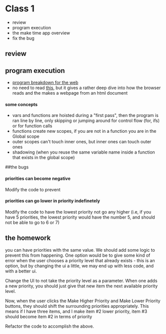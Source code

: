 # Class 1
* review
* program execution
* the make time app overview
* fix the bug

## review

## program execution
* [program breakdown for the web](http://www.pythontutor.com/javascript.html#mode=display)
* no need to read
  [this](https://www.html5rocks.com/en/tutorials/internals/howbrowserswork/),
  but it gives a rather deep dive into how the browser reads and the makes a
  webpage from an html document

#### some concepts
* vars and functions are hoisted during a "first pass", then the program is ran
  line by line, only skipping or jumping around for control flow (for, ifs) or
  for function calls
* functions create new scopes, if you are not in a function you are in the Global scope
* outer scopes can't touch inner ones, but inner ones can touch outer ones
* shadowing (when you reuse the same variable name inside a function that exists
  in the global scope)

##the bugs

#### priorities can become negative

Modify the code to prevent 

#### priorities can go lower in priority indefinetely 

Modify the code to have the lowest priority not go any higher (i.e, if you have
5 priorities, the lowest priority would have the number 5, and should not be
able to go to 6 or 7)


## the homework
you can have priorities with the same value. We should add some logic to prevent
this from happening. One option would be to give some kind of error when the
user chooses a priority level that already exists - this is an option, but by
changing the ui a little, we may end up with less code, and with a better ui.

Change the UI to not take the priority level as a parameter. When one adds a new
priority, you should just give that new item the next available priority level.

Now, when the user clicks the Make Higher Priority and Make Lower Priority
buttons, they should shift the surrounding priorities appropriately. This means
if I have three items, and I make item #2 lower priority, item #3 should become
item #2 in terms of priority

Refactor the code to accomplish the above.
